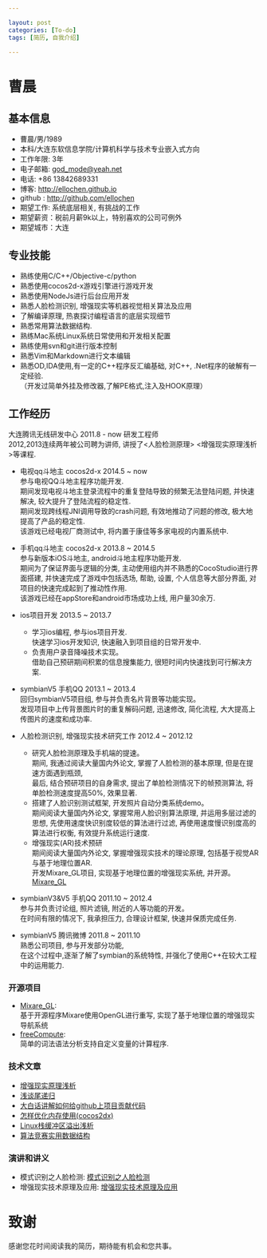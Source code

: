 ```yaml
---

layout: post
categories: [To-do]
tags: [简历, 自我介绍]

---
```


曹晨  
===============
## 基本信息

* 曹晨/男/1989  
* 本科/大连东软信息学院/计算机科学与技术专业嵌入式方向  
* 工作年限: 3年  
* 电子邮箱: <god_mode@yeah.net>  
* 电话: +86 13842689331  
* 博客: <http://ellochen.github.io>  
* github : <http://github.com/ellochen>  
* 期望工作: 系统底层相关, 有挑战的工作
* 期望薪资：税前月薪9k以上，特别喜欢的公司可例外  
* 期望城市：大连  

## 专业技能

* 熟练使用C/C++/Objective-c/python  
* 熟悉使用cocos2d-x游戏引擎进行游戏开发  
* 熟悉使用NodeJs进行后台应用开发  
* 熟悉人脸检测识别, 增强现实等机器视觉相关算法及应用  
* 了解编译原理, 热衷探讨编程语言的底层实现细节  
* 熟悉常用算法数据结构.  
* 熟练Mac系统Linux系统日常使用和开发相关配置  
* 熟练使用svn和git进行版本控制  
* 熟悉Vim和Markdown进行文本编辑  
* 熟悉OD,IDA使用,有一定的C++程序反汇编基础, 对C++, .Net程序的破解有一定经验.  
（开发过简单外挂及修改器,了解PE格式,注入及HOOK原理）  

## 工作经历  

大连腾讯无线研发中心  2011.8 - now 研发工程师  
2012,2013连续两年被公司聘为讲师, 讲授了<人脸检测原理> <增强现实原理浅析>等课程.  

+ 电视qq斗地主 cocos2d-x 2014.5 ~ now  
  参与电视QQ斗地主程序功能开发.   
  期间发现电视斗地主登录流程中的重复登陆导致的频繁无法登陆问题, 并快速解决, 较大提升了登陆流程的稳定性.  
  期间发现跨线程JNI调用导致的crash问题, 有效地推动了问题的修改, 极大地提高了产品的稳定性.  
  该游戏已经电视厂商测试中, 将内置于康佳等多家电视的内置系统中.  

+ 手机qq斗地主 cocos2d-x 2013.8 ~ 2014.5  
  参与新版本iOS斗地主, android斗地主程序功能开发.  
  期间为了保证界面与逻辑的分类, 主动使用组内并不熟悉的CocoStudio进行界面搭建, 
  并快速完成了游戏中包括选场, 帮助, 设置, 个人信息等大部分界面, 对项目的快速完成起到了推动性作用.  
  该游戏已经在appStore和android市场成功上线, 用户量30余万.  

+ ios项目开发 2013.5 ~ 2013.7  
  - 学习ios编程, 参与ios项目开发.  
    快速学习ios开发知识, 快速融入到项目组的日常开发中.  
  - 负责用户录音降噪技术实现。  
    借助自己预研期间积累的信息搜集能力, 很短时间内快速找到可行解决方案.  
  
+ symbianV5 手机QQ 2013.1 ~ 2013.4  
  回归symbianV5项目组, 参与并负责名片背景等功能实现。  
  发现项目中上传背景图片时的重复解码问题, 迅速修改, 简化流程, 大大提高上传图片的速度和成功率.  

+ 人脸检测识别, 增强现实技术研究工作  2012.4 ~ 2012.12  
  - 研究人脸检测原理及手机端的提速。  
    期间, 我通过阅读大量国内外论文, 掌握了人脸检测的基本原理, 但是在提速方面遇到瓶颈,  
    最后, 结合预研项目的自身需求, 提出了单脸检测情况下的帧预测算法, 将单脸检测速度提高50%, 效果显著.  
  - 搭建了人脸识别测试框架, 开发照片自动分类系统demo。  
    期间阅读大量国内外论文, 掌握常用人脸识别算法原理, 并运用多层过滤的思想, 
    先使用速度快识别度较低的算法进行过滤, 再使用速度慢识别度高的算法进行权衡, 有效提升系统运行速度.  
  - 增强现实(AR)技术预研  
    期间阅读大量国内外论文, 掌握增强现实技术的理论原理, 包括基于视觉AR与基于地理位置AR.  
    开发Mixare_GL项目, 实现基于地理位置的增强现实系统, 并开源。[Mixare_GL](https://github.com/ellochen/Mixare_GL)

+ symbianV3&V5 手机QQ 2011.10 ~ 2012.4  
  参与并负责讨论组, 照片滤镜, 附近的人等功能的开发。  
  在时间有限的情况下, 我承担压力, 合理设计框架, 快速并保质完成任务.  

+ symbianV5 腾讯微博  2011.8 ~ 2011.10  
  熟悉公司项目, 参与开发部分功能,  
  在这个过程中,逐渐了解了symbian的系统特性, 并强化了使用C++在较大工程中的运用能力.  

### 开源项目
 
 - [Mixare_GL](https://github.com/ellochen/Mixare_GL):  
   基于开源程序Mixare使用OpenGL进行重写, 实现了基于地理位置的增强现实导航系统  
 - [freeCompute](https://github.com/ellochen/freeCompute):  
   简单的词法语法分析支持自定义变量的计算程序.  

### 技术文章

- [增强现实原理浅析](http://ellochen.github.io/2012/12/增强现实原理浅析/)  
- [浅谈尾递归](http://ellochen.github.io/2013/02/浅谈尾递归/)  
- [大白话讲解如何给github上项目贡献代码](http://ellochen.github.io/2013/03/大白话讲解如何给github上项目贡献代码/)  
- [怎样优化内存使用(cocos2dx)](http://t.cn/Rhikzdj)  
- [Linux栈缓冲区溢出浅析](http://ellochen.github.io/2014/01/Linux栈缓冲区溢出浅析/)  
- [算法竞赛实用数据结构](http://ellochen.github.io/2014/01/算法竞赛实用数据结构/)  

### 演讲和讲义

- 模式识别之人脸检测: [模式识别之人脸检测](http://t.cn/RhiFAHJ)  
- 增强现实技术原理及应用: [增强现实技术原理及应用](http://t.cn/RhiF7op)   

# 致谢
感谢您花时间阅读我的简历，期待能有机会和您共事。
